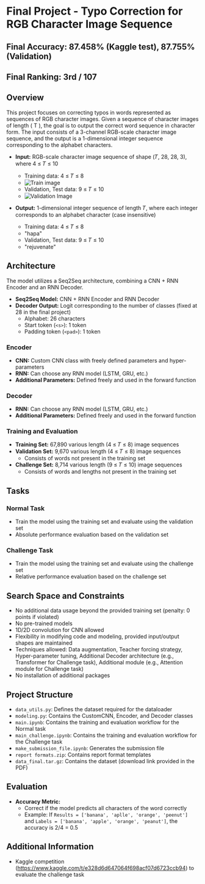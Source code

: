# Final Project - Typo Correction for RGB Character Image Sequence

## Final Accuracy: 87.458% (Kaggle test), 87.755% (Validation)
## Final Ranking: 3rd / 107

## Overview

This project focuses on correcting typos in words represented as sequences of RGB character images. Given a sequence of character images of length \( T \), the goal is to output the correct word sequence in character form. The input consists of a 3-channel RGB-scale character image sequence, and the output is a 1-dimensional integer sequence corresponding to the alphabet characters.

- **Input:** RGB-scale character image sequence of shape (𝑇, 28, 28, 3), where 4 ≤ 𝑇 ≤ 10
  - Training data: 4 ≤ 𝑇 ≤ 8
  - ![Train image](https://github.com/jaewonlee16/ML_Final/assets/73290953/21237e5d-5379-46b0-8641-a5def894fe8a)
  - Validation, Test data: 9 ≤ 𝑇 ≤ 10
  - ![Validation Image](https://github.com/jaewonlee16/ML_Final/assets/73290953/37a3e024-41db-487e-8b8b-a8c8714b362c)

- **Output:** 1-dimensional integer sequence of length 𝑇, where each integer corresponds to an alphabet character (case insensitive)
  - Training data: 4 ≤ 𝑇 ≤ 8
  - "hapa"
  - Validation, Test data: 9 ≤ 𝑇 ≤ 10
  - "rejuvenate"

## Architecture

The model utilizes a Seq2Seq architecture, combining a CNN + RNN Encoder and an RNN Decoder.

- **Seq2Seq Model:** CNN + RNN Encoder and RNN Decoder
- **Decoder Output:** Logit corresponding to the number of classes (fixed at 28 in the final project)
  - Alphabet: 26 characters
  - Start token (`<s>`): 1 token
  - Padding token (`<pad>`): 1 token

### Encoder

- **CNN:** Custom CNN class with freely defined parameters and hyper-parameters
- **RNN:** Can choose any RNN model (LSTM, GRU, etc.)
- **Additional Parameters:** Defined freely and used in the forward function

### Decoder

- **RNN:** Can choose any RNN model (LSTM, GRU, etc.)
- **Additional Parameters:** Defined freely and used in the forward function

### Training and Evaluation

- **Training Set:** 67,890 various length (4 ≤ 𝑇 ≤ 8) image sequences
- **Validation Set:** 9,670 various length (4 ≤ 𝑇 ≤ 8) image sequences
  - Consists of words not present in the training set
- **Challenge Set:** 8,714 various length (9 ≤ 𝑇 ≤ 10) image sequences
  - Consists of words and lengths not present in the training set

## Tasks

### Normal Task

- Train the model using the training set and evaluate using the validation set
- Absolute performance evaluation based on the validation set

### Challenge Task

- Train the model using the training set and evaluate using the challenge set
- Relative performance evaluation based on the challenge set

## Search Space and Constraints

- No additional data usage beyond the provided training set (penalty: 0 points if violated)
- No pre-trained models
- 1D/2D convolution for CNN allowed
- Flexibility in modifying code and modeling, provided input/output shapes are maintained
- Techniques allowed: Data augmentation, Teacher forcing strategy, Hyper-parameter tuning, Additional Decoder architecture (e.g., Transformer for Challenge task), Additional module (e.g., Attention module for Challenge task)
- No installation of additional packages

## Project Structure

- `data_utils.py`: Defines the dataset required for the dataloader
- `modeling.py`: Contains the CustomCNN, Encoder, and Decoder classes
- `main.ipynb`: Contains the training and evaluation workflow for the Normal task
- `main_challenge.ipynb`: Contains the training and evaluation workflow for the Challenge task
- `make_submission_file.ipynb`: Generates the submission file
- `report formats.zip`: Contains report format templates
- `data_final.tar.gz`: Contains the dataset (download link provided in the PDF)

## Evaluation

- **Accuracy Metric:**
  - Correct if the model predicts all characters of the word correctly
  - Example: If `Results = ['banana', 'aplle', 'orange', 'peenut']` and `Labels = ['banana', 'apple', 'orange', 'peanut']`, the accuracy is 2/4 = 0.5


## Additional Information
- Kaggle competition (https://www.kaggle.com/t/e328d6d647064f698acf07d6723ccb94) to evaluate the challenge task
